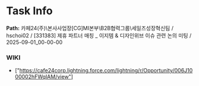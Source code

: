 # Task Info

**Path:** 카페24(주)\본사사업장\[CG]MI본부\B2B협력그룹\세일즈성장혁신팀 / hschoi02 / [331383] 제휴 파트너 매칭 _ 이지템 & 디자인위브 이슈 관련 논의 미팅 / 2025-09-01_00-00-00

### WIKI
- ["https://cafe24corp.lightning.force.com/lightning/r/Opportunity/006J1000002hFWqIAM/view"]

